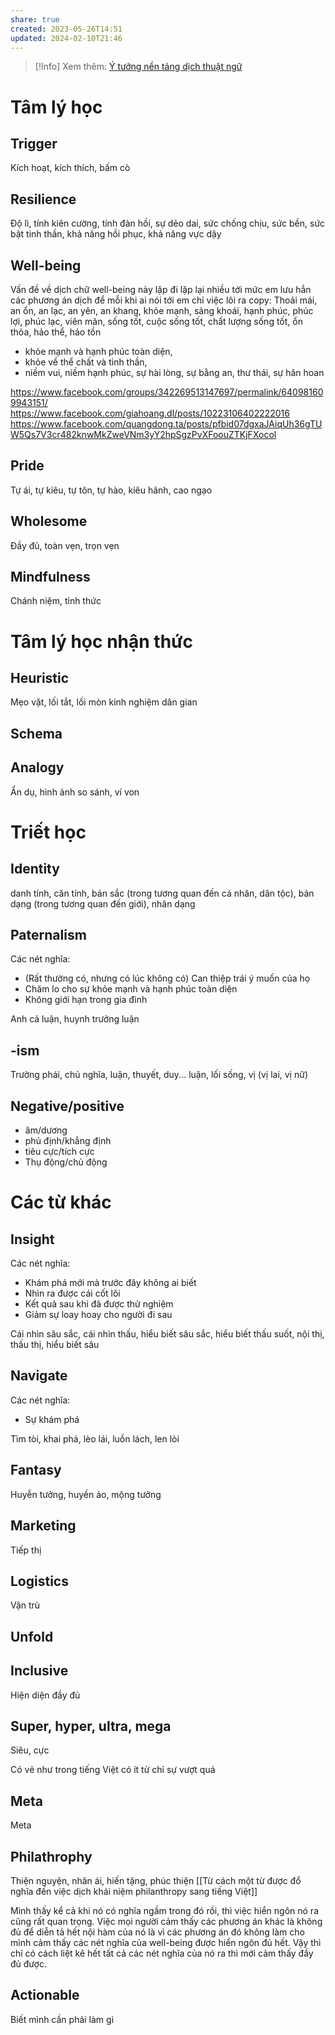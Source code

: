 ```yaml
---
share: true
created: 2023-05-26T14:51
updated: 2024-02-10T21:46
---
```


> [!Info] Xem thêm: [Ý tưởng nền tảng dịch thuật ngữ](https://xn--qucu-hr5aza.cc/y-tuong-nen-tang-dich-thuat-ngu/?utm_source=CV+%C2%BB+Ph%C6%B0%C6%A1ng+%C3%A1n+d%E1%BB%8Bch+m%E1%BB%99t+s%E1%BB%91+t%E1%BB%AB&utm_medium=%C3%9D+t%C6%B0%E1%BB%9Fng+n%E1%BB%81n+t%E1%BA%A3ng+d%E1%BB%8Bch+thu%E1%BA%ADt+ng%E1%BB%AF&utm_campaign=Giai+%C4%91o%E1%BA%A1n+2)
# Tâm lý học
## Trigger 
Kích hoạt, kích thích, bấm cò

## Resilience 
Độ lì, tính kiên cường, tính đàn hồi, sự dẻo dai, sức chống chịu, sức bền, sức bật tinh thần, khả năng hồi phục, khả năng vực dậy

## Well-being 
Vấn đề về dịch chữ well-being này lặp đi lặp lại nhiều tới mức em lưu hẳn các phương án dịch để mỗi khi ai nói tới em chỉ việc lôi ra copy:
Thoải mái, an ổn, an lạc, an yên, an khang, khỏe mạnh, sảng khoái, hạnh phúc, phúc lợi, phúc lạc, viên mãn, sống tốt, cuộc sống tốt, chất lượng sống tốt, ổn thỏa, hảo thể, hảo tồn
- khỏe mạnh và hạnh phúc toàn diện, 
- khỏe về thể chất và tinh thần, 
- niềm vui, niềm hạnh phúc, sự hài lòng, sự bằng an, thư thái, sự hân hoan

https://www.facebook.com/groups/342269513147697/permalink/640981609943151/
https://www.facebook.com/giahoang.dl/posts/10223106402222016
https://www.facebook.com/quangdong.ta/posts/pfbid07dgxaJAiqUh36gTUW5Qs7V3cr482knwMkZweVNm3yY2hpSgzPvXFoouZTKjFXocol

## Pride 
Tự ái, tự kiêu, tự tôn, tự hào, kiêu hãnh, cao ngạo

## Wholesome 
Đầy đủ, toàn vẹn, trọn vẹn

## Mindfulness 
Chánh niệm, tỉnh thức

# Tâm lý học nhận thức
## Heuristic
Mẹo vặt, lối tắt, lối mòn kinh nghiệm dân gian

## Schema

## Analogy 
Ẩn dụ, hình ảnh so sánh, ví von


# Triết học
## Identity 
danh tính, căn tính, bản sắc (trong tương quan đến cá nhân, dân tộc), bản dạng (trong tương quan đến giới), nhân dạng

## Paternalism 
Các nét nghĩa:
-  (Rất thường có, nhưng có lúc không có) Can thiệp trái ý muốn của họ
-   Chăm lo cho sự khỏe mạnh và hạnh phúc toàn diện
-   Không giới hạn trong gia đình

Anh cả luận, huynh trưởng luận

## -ism 
Trường phái, chủ nghĩa, luận, thuyết, duy... luận, lối sống, vị (vị lai, vị nữ)

## Negative/positive 
-   âm/dương
-   phủ định/khẳng định
-   tiêu cực/tích cực
-   Thụ động/chủ động

# Các từ khác
## Insight
Các nét nghĩa:
- Khám phá mới mà trước đây không ai biết
- Nhìn ra được cái cốt lõi
- Kết quả sau khi đã được thử nghiệm
- Giảm sự loay hoay cho người đi sau

Cái nhìn sâu sắc, cái nhìn thấu, hiểu biết sâu sắc, hiểu biết thấu suốt, nội thị, thấu thị, hiểu biết sâu
## Navigate 
Các nét nghĩa:
- Sự khám phá

Tìm tòi, khai phá, lèo lái, luồn lách, len lỏi

## Fantasy 
Huyễn tưởng, huyền ảo, mộng tưởng

## Marketing
Tiếp thị

## Logistics 
Vận trù

## Unfold

## Inclusive 
Hiện diện đầy đủ

## Super, hyper, ultra, mega
Siêu, cực

Có vẻ như trong tiếng Việt có ít từ chỉ sự vượt quá
## Meta 
Meta

## Philathrophy 
Thiện nguyện, nhân ái, hiến tặng, phúc thiện
[[Từ cách một từ được đổ nghĩa đến việc dịch khái niệm philanthropy sang tiếng Việt]]

Mình thấy kể cả khi nó có nghĩa ngầm trong đó rồi, thì việc hiển ngôn nó ra cũng rất quan trọng. Việc mọi người cảm thấy các phương án khác là không đủ để diễn tả hết nội hàm của nó là vì các phương án đó không làm cho mình cảm thấy các nét nghĩa của well-being được hiển ngôn đủ hết. Vậy thì chỉ có cách liệt kê hết tất cả các nét nghĩa của nó ra thì mới cảm thấy đầy đủ được.

## Actionable
Biết mình cần phải làm gì